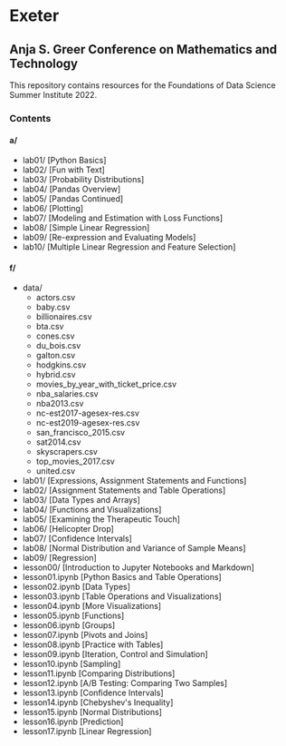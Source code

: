 # Exeter

## Anja S. Greer Conference on Mathematics and Technology
This repository contains resources for the Foundations of Data Science Summer Institute 2022.

### Contents

#### a/

- lab01/ [Python Basics]
- lab02/ [Fun with Text]
- lab03/ [Probability Distributions]
- lab04/ [Pandas Overview]
- lab05/ [Pandas Continued]
- lab06/ [Plotting]
- lab07/ [Modeling and Estimation with Loss Functions]
- lab08/ [Simple Linear Regression]
- lab09/ [Re-expression and Evaluating Models]
- lab10/ [Multiple Linear Regression and Feature Selection]

#### f/
- data/
  - actors.csv
  - baby.csv
  - billionaires.csv 
  - bta.csv 
  - cones.csv 
  - du_bois.csv 
  - galton.csv 
  - hodgkins.csv 
  - hybrid.csv 
  - movies_by_year_with_ticket_price.csv
  - nba_salaries.csv
  - nba2013.csv
  - nc-est2017-agesex-res.csv
  - nc-est2019-agesex-res.csv
  - san_francisco_2015.csv
  - sat2014.csv
  - skyscrapers.csv 
  - top_movies_2017.csv 
  - united.csv 
- lab01/ [Expressions, Assignment Statements and Functions]
- lab02/ [Assignment Statements and Table Operations]
- lab03/ [Data Types and Arrays]
- lab04/ [Functions and Visualizations]
- lab05/ [Examining the Therapeutic Touch]
- lab06/ [Helicopter Drop]
- lab07/ [Confidence Intervals]
- lab08/ [Normal Distribution and Variance of Sample Means]
- lab09/ [Regression]
- lesson00/ [Introduction to Jupyter Notebooks and Markdown]
- lesson01.ipynb [Python Basics and Table Operations]
- lesson02.ipynb [Data Types]
- lesson03.ipynb [Table Operations and Visualizations]
- lesson04.ipynb [More Visualizations]
- lesson05.ipynb [Functions]
- lesson06.ipynb [Groups]
- lesson07.ipynb [Pivots and Joins]
- lesson08.ipynb [Practice with Tables]
- lesson09.ipynb [Iteration, Control and Simulation]
- lesson10.ipynb [Sampling]
- lesson11.ipynb [Comparing Distributions]
- lesson12.ipynb [A/B Testing: Comparing Two Samples]
- lesson13.ipynb [Confidence Intervals]
- lesson14.ipynb [Chebyshev's Inequality]
- lesson15.ipynb [Normal Distributions]
- lesson16.ipynb [Prediction]
- lesson17.ipynb [Linear Regression]
